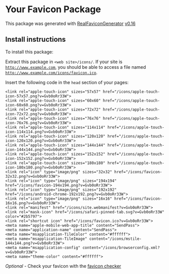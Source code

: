 # Your Favicon Package

This package was generated with [RealFaviconGenerator](https://realfavicongenerator.net/) [v0.16](https://realfavicongenerator.net/change_log#v0.16)

## Install instructions

To install this package:

Extract this package in <code>&lt;web site&gt;/icons/</code>. If your site is <code>http://www.example.com</code>, you should be able to access a file named <code>http://www.example.com/icons/favicon.ico</code>.

Insert the following code in the `head` section of your pages:

    <link rel="apple-touch-icon" sizes="57x57" href="/icons/apple-touch-icon-57x57.png?v=Gvb0oRr33W">
    <link rel="apple-touch-icon" sizes="60x60" href="/icons/apple-touch-icon-60x60.png?v=Gvb0oRr33W">
    <link rel="apple-touch-icon" sizes="72x72" href="/icons/apple-touch-icon-72x72.png?v=Gvb0oRr33W">
    <link rel="apple-touch-icon" sizes="76x76" href="/icons/apple-touch-icon-76x76.png?v=Gvb0oRr33W">
    <link rel="apple-touch-icon" sizes="114x114" href="/icons/apple-touch-icon-114x114.png?v=Gvb0oRr33W">
    <link rel="apple-touch-icon" sizes="120x120" href="/icons/apple-touch-icon-120x120.png?v=Gvb0oRr33W">
    <link rel="apple-touch-icon" sizes="144x144" href="/icons/apple-touch-icon-144x144.png?v=Gvb0oRr33W">
    <link rel="apple-touch-icon" sizes="152x152" href="/icons/apple-touch-icon-152x152.png?v=Gvb0oRr33W">
    <link rel="apple-touch-icon" sizes="180x180" href="/icons/apple-touch-icon-180x180.png?v=Gvb0oRr33W">
    <link rel="icon" type="image/png" sizes="32x32" href="/icons/favicon-32x32.png?v=Gvb0oRr33W">
    <link rel="icon" type="image/png" sizes="194x194" href="/icons/favicon-194x194.png?v=Gvb0oRr33W">
    <link rel="icon" type="image/png" sizes="192x192" href="/icons/android-chrome-192x192.png?v=Gvb0oRr33W">
    <link rel="icon" type="image/png" sizes="16x16" href="/icons/favicon-16x16.png?v=Gvb0oRr33W">
    <link rel="manifest" href="/icons/site.webmanifest?v=Gvb0oRr33W">
    <link rel="mask-icon" href="/icons/safari-pinned-tab.svg?v=Gvb0oRr33W" color="#2b5797">
    <link rel="shortcut icon" href="/icons/favicon.ico?v=Gvb0oRr33W">
    <meta name="apple-mobile-web-app-title" content="SendPass">
    <meta name="application-name" content="SendPass">
    <meta name="msapplication-TileColor" content="#ffffff">
    <meta name="msapplication-TileImage" content="/icons/mstile-144x144.png?v=Gvb0oRr33W">
    <meta name="msapplication-config" content="/icons/browserconfig.xml?v=Gvb0oRr33W">
    <meta name="theme-color" content="#ffffff">

*Optional* - Check your favicon with the [favicon checker](https://realfavicongenerator.net/favicon_checker)
